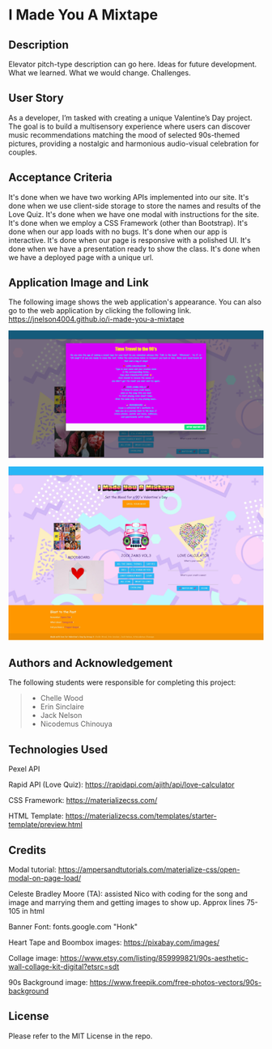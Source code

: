 # I Made You A Mixtape

## Description

Elevator pitch-type description can go here. Ideas for future development. What we learned. What we would change. Challenges. 

## User Story

As a developer, I’m tasked with creating a unique Valentine’s Day project. The goal is to build a multisensory experience where users can discover music recommendations matching the mood of selected 90s-themed pictures, providing a nostalgic and harmonious audio-visual celebration for couples.

## Acceptance Criteria

It's done when we have two working APIs implemented into our site.
It's done when we use client-side storage to store the names and results of the Love Quiz.
It's done when we have one modal with instructions for the site.  
It's done when we employ a CSS Framework (other than Bootstrap).
It's done when our app loads with no bugs.
It's done when our app is interactive.
It's done when our page is responsive with a polished UI. 
It's done when we have a presentation ready to show the class. 
It's done when we have a deployed page with a unique url. 

## Application Image and Link

The following image shows the web application's appearance. You can also go to the web application by clicking the following link. https://jnelson4004.github.io/i-made-you-a-mixtape

![The webpage includes a modal with instructions, a header link to go shopping, moodboard with rotating themed images, music, a love calculator, and links to 90s nostalgia items.](./assets/images/screenshot-with-modal-foreground.png)

![This is the webpage without the modal showing.](./assets/images/screenshot-with-no-modal.png) 

## Authors and Acknowledgement

The following students were responsible for completing this project:
> - Chelle Wood
> - Erin Sinclaire
> - Jack Nelson
> - Nicodemus Chinouya

## Technologies Used

Pexel API

Rapid API (Love Quiz): https://rapidapi.com/ajith/api/love-calculator

CSS Framework: https://materializecss.com/

HTML Template: https://materializecss.com/templates/starter-template/preview.html

## Credits 

Modal tutorial: https://ampersandtutorials.com/materialize-css/open-modal-on-page-load/

Celeste Bradley Moore (TA): assisted Nico with coding for the song and image and marrying them and getting images to show up. Approx lines 75-105 in html

Banner Font: fonts.google.com "Honk"

Heart Tape and Boombox images: https://pixabay.com/images/

Collage image: https://www.etsy.com/listing/859999821/90s-aesthetic-wall-collage-kit-digital?etsrc=sdt

90s Background image: https://www.freepik.com/free-photos-vectors/90s-background

## License

Please refer to the MIT License in the repo.
